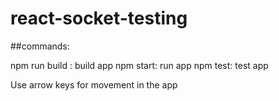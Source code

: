 # react-socket-testing

##commands:

npm run build : build app
npm start:  run app
npm test: test app

Use arrow keys for movement in the app

